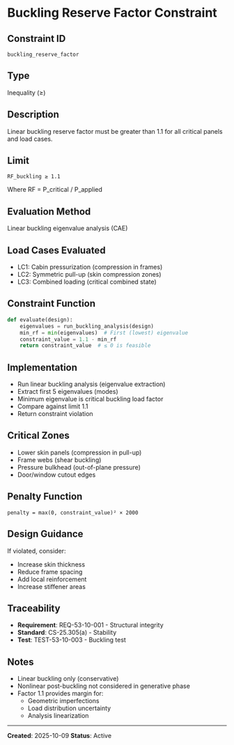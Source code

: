 # Buckling Reserve Factor Constraint

## Constraint ID
`buckling_reserve_factor`

## Type
Inequality (≥)

## Description
Linear buckling reserve factor must be greater than 1.1 for all critical panels and load cases.

## Limit
```
RF_buckling ≥ 1.1
```

Where RF = P_critical / P_applied

## Evaluation Method
Linear buckling eigenvalue analysis (CAE)

## Load Cases Evaluated
- LC1: Cabin pressurization (compression in frames)
- LC2: Symmetric pull-up (skin compression zones)
- LC3: Combined loading (critical combined state)

## Constraint Function
```python
def evaluate(design):
    eigenvalues = run_buckling_analysis(design)
    min_rf = min(eigenvalues)  # First (lowest) eigenvalue
    constraint_value = 1.1 - min_rf
    return constraint_value  # ≤ 0 is feasible
```

## Implementation
- Run linear buckling analysis (eigenvalue extraction)
- Extract first 5 eigenvalues (modes)
- Minimum eigenvalue is critical buckling load factor
- Compare against limit 1.1
- Return constraint violation

## Critical Zones
- Lower skin panels (compression in pull-up)
- Frame webs (shear buckling)
- Pressure bulkhead (out-of-plane pressure)
- Door/window cutout edges

## Penalty Function
```
penalty = max(0, constraint_value)² × 2000
```

## Design Guidance
If violated, consider:
- Increase skin thickness
- Reduce frame spacing
- Add local reinforcement
- Increase stiffener areas

## Traceability
- **Requirement**: REQ-53-10-001 - Structural integrity
- **Standard**: CS-25.305(a) - Stability
- **Test**: TEST-53-10-003 - Buckling test

## Notes
- Linear buckling only (conservative)
- Nonlinear post-buckling not considered in generative phase
- Factor 1.1 provides margin for:
  - Geometric imperfections
  - Load distribution uncertainty
  - Analysis linearization

---
**Created**: 2025-10-09
**Status**: Active
